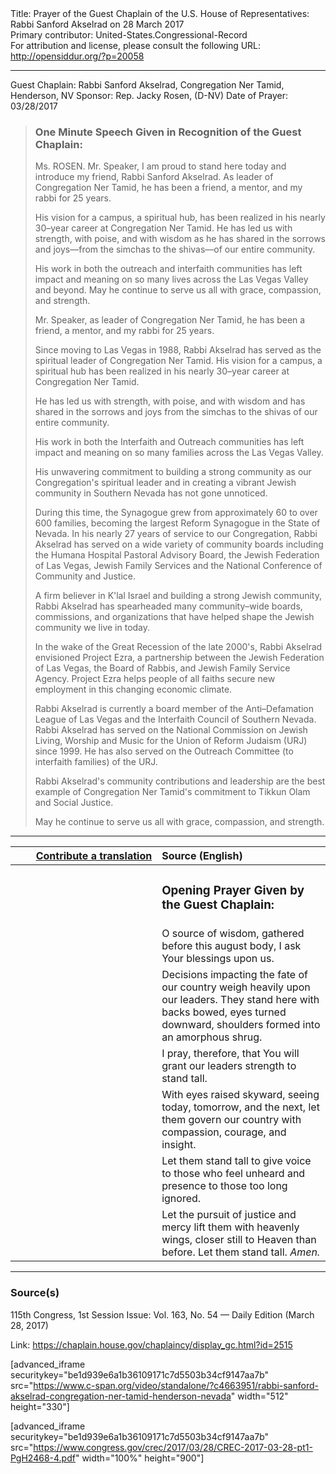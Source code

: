 <html>
<head></head>
<body>
Title: Prayer of the Guest Chaplain of the U.S. House of Representatives: Rabbi Sanford Akselrad on 28 March 2017<br />
Primary contributor: United-States.Congressional-Record<br />
For attribution and license, please consult the following URL: <a href="http://opensiddur.org/?p=20058">http://opensiddur.org/?p=20058</a>
<p />
<hr />

Guest Chaplain: Rabbi Sanford Akselrad, Congregation Ner Tamid, Henderson, NV
Sponsor: Rep. Jacky Rosen, (D-NV)
Date of Prayer: 03/28/2017

<blockquote>
<h3>One Minute Speech Given in Recognition of the Guest Chaplain:</h3>
Ms. ROSEN. Mr. Speaker, I am proud to stand here today and introduce my friend, Rabbi Sanford Akselrad. As leader of Congregation Ner Tamid, he has been a friend, a mentor, and my rabbi for 25 years.

His vision for a campus, a spiritual hub, has been realized in his nearly 30–year career at Congregation Ner Tamid. He has led us with strength, with poise, and with wisdom as he has shared in the sorrows and joys––from the simchas to the shivas––of our entire community.

His work in both the outreach and interfaith communities has left impact and meaning on so many lives across the Las Vegas Valley and beyond. May he continue to serve us all with grace, compassion, and strength.

Mr. Speaker, as leader of Congregation Ner Tamid, he has been a friend, a mentor, and my rabbi for 25 years.

Since moving to Las Vegas in 1988, Rabbi Akselrad has served as the spiritual leader of Congregation Ner Tamid. His vision for a campus, a spiritual hub has been realized in his nearly 30–year career at Congregation Ner Tamid.

He has led us with strength, with poise, and with wisdom and has shared in the sorrows and joys from the simchas to the shivas of our entire community.

His work in both the Interfaith and Outreach communities has left impact and meaning on so many families across the Las Vegas Valley.

His unwavering commitment to building a strong community as our 
Congregation's spiritual leader and in creating a vibrant Jewish community in Southern Nevada has not gone unnoticed.

During this time, the Synagogue grew from approximately 60 to over 600 families, becoming the largest Reform Synagogue in the State of Nevada. In his nearly 27 years of service to our Congregation, Rabbi Akselrad has served on a wide variety of community boards including the Humana Hospital Pastoral Advisory Board, the Jewish Federation of Las Vegas, Jewish Family Services and the National Conference of Community and Justice.

A firm believer in K'lal Israel and building a strong Jewish community, Rabbi Akselrad has spearheaded many community–wide boards, commissions, and organizations that have helped shape the Jewish community we live in today.

In the wake of the Great Recession of the late 2000's, Rabbi Akselrad 
envisioned Project Ezra, a partnership between the Jewish Federation of Las Vegas, the Board of Rabbis, and Jewish Family Service Agency. Project Ezra helps people of all faiths secure new employment in this changing economic climate.

Rabbi Akselrad is currently a board member of the Anti–Defamation League of Las Vegas and the Interfaith Council of Southern Nevada. Rabbi Akselrad has served on the National Commission on Jewish Living, Worship and Music for the Union of Reform Judaism (URJ) since 1999. He has also served on the Outreach Committee (to interfaith families) of the URJ.

Rabbi Akselrad's community contributions and leadership are the best example of Congregation Ner Tamid's commitment to Tikkun Olam and Social Justice.

May he continue to serve us all with grace, compassion, and strength.
</blockquote>

<hr />

<table style="margin-left: auto;margin-right: auto;" class="draggable">
<thead><tr><th id="x" style="text-align: right;"><a href="/contributing/upload/">Contribute a translation</a></th><th style="text-align: left;">Source (English)</th></tr></thead>
<tbody>
<tr><td style="vertical-align:top;" width="46%">
<div class="liturgy"><span lang="he">

</span></div></td>
 
<td style="vertical-align:top;" width="53%">
<div class="english">
<h3>Opening Prayer Given by the Guest Chaplain:</h3>
</div></td></tr>


<tr><td style="vertical-align:top;" width="46%">
<div class="liturgy"><span lang="he">

</span></div></td>
 
<td style="vertical-align:top;" width="53%">
<div class="english">
O source of wisdom, 
gathered before this august body, 
I ask Your blessings upon us.
</div></td></tr>


<tr><td style="vertical-align:top;" width="46%">
<div class="liturgy"><span lang="he">

</span></div></td>
 
<td style="vertical-align:top;" width="53%">
<div class="english">
Decisions impacting the fate of our country 
weigh heavily upon our leaders. 
They stand here with backs bowed, 
eyes turned downward, 
shoulders formed into an amorphous shrug.
</div></td></tr>


<tr><td style="vertical-align:top;" width="46%">
<div class="liturgy"><span lang="he">

</span></div></td>
 
<td style="vertical-align:top;" width="53%">
<div class="english">
I pray, therefore, 
that You will grant our leaders strength 
to stand tall.
</div></td></tr>


<tr><td style="vertical-align:top;" width="46%">
<div class="liturgy"><span lang="he">

</span></div></td>
 
<td style="vertical-align:top;" width="53%">
<div class="english">
With eyes raised skyward, 
seeing today, 
tomorrow, 
and the next, 
let them govern our country 
with compassion, 
courage, 
and insight.
</div></td></tr>


<tr><td style="vertical-align:top;" width="46%">
<div class="liturgy"><span lang="he">

</span></div></td>
 
<td style="vertical-align:top;" width="53%">
<div class="english">
Let them stand tall 
to give voice to those who feel unheard 
and presence to those too long ignored.
</div></td></tr>


<tr><td style="vertical-align:top;" width="46%">
<div class="liturgy"><span lang="he">

</span></div></td>
 
<td style="vertical-align:top;" width="53%">
<div class="english">
Let the pursuit of justice and mercy 
lift them with heavenly wings,
closer still to Heaven than before. 
Let them stand tall. 
<em>Amen.</em>
</div></td></tr>
</tbody></table>

<hr />

<h3>Source(s)</h3>

115th Congress, 1st Session
Issue: Vol. 163, No. 54 — Daily Edition (March 28, 2017)

Link: <a href="https://chaplain.house.gov/chaplaincy/display_gc.html?id=2515">https://chaplain.house.gov/chaplaincy/display_gc.html?id=2515</a>

[advanced_iframe securitykey="be1d939e6a1b36109171c7d5503b34cf9147aa7b" src="https://www.c-span.org/video/standalone/?c4663951/rabbi-sanford-akselrad-congregation-ner-tamid-henderson-nevada" width="512" height="330"]

[advanced_iframe securitykey="be1d939e6a1b36109171c7d5503b34cf9147aa7b" src="https://www.congress.gov/crec/2017/03/28/CREC-2017-03-28-pt1-PgH2468-4.pdf" width="100%" height="900"]
</body>
</html>